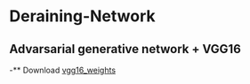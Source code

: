 # Deraining-Network
## Advarsarial generative network + VGG16

-** Download [vgg16_weights](https://www.cs.toronto.edu/~frossard/post/vgg16/) 
